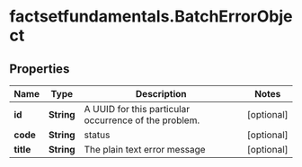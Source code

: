 # factsetfundamentals.BatchErrorObject

## Properties

Name | Type | Description | Notes
------------ | ------------- | ------------- | -------------
**id** | **String** | A UUID for this particular occurrence of the problem. | [optional] 
**code** | **String** | status | [optional] 
**title** | **String** | The plain text error message | [optional] 


